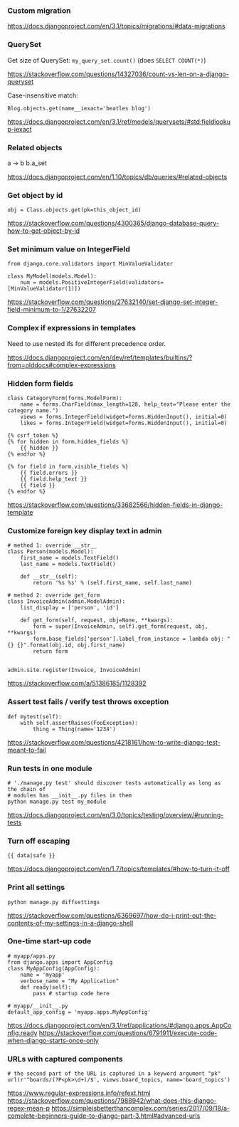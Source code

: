 ### Custom migration

https://docs.djangoproject.com/en/3.1/topics/migrations/#data-migrations


### QuerySet

Get size of QuerySet: `my_query_set.count()` (does `SELECT COUNT(*)`)

https://stackoverflow.com/questions/14327036/count-vs-len-on-a-django-queryset

Case-insensitive match:

```
Blog.objects.get(name__iexact='beatles blog')
```

https://docs.djangoproject.com/en/3.1/ref/models/querysets/#std:fieldlookup-iexact


### Related objects

a -> b
b.a_set

https://docs.djangoproject.com/en/1.10/topics/db/queries/#related-objects


### Get object by id

```
obj = Class.objects.get(pk=this_object_id)
```

https://stackoverflow.com/questions/4300365/django-database-query-how-to-get-object-by-id


### Set minimum value on IntegerField

```
from django.core.validators import MinValueValidator

class MyModel(models.Model):
    num = models.PositiveIntegerField(validators=[MinValueValidator(1)])
```

https://stackoverflow.com/questions/27632140/set-django-set-integer-field-minimum-to-1/27632207


### Complex if expressions in templates

Need to use nested ifs for different precedence order.

https://docs.djangoproject.com/en/dev/ref/templates/builtins/?from=olddocs#complex-expressions


### Hidden form fields

```
class CategoryForm(forms.ModelForm):
    name = forms.CharField(max_length=128, help_text="Please enter the category name.")
    views = forms.IntegerField(widget=forms.HiddenInput(), initial=0)
    likes = forms.IntegerField(widget=forms.HiddenInput(), initial=0)
```

```
{% csrf_token %}
{% for hidden in form.hidden_fields %}
    {{ hidden }}
{% endfor %}

{% for field in form.visible_fields %}
    {{ field.errors }}
    {{ field.help_text }}
    {{ field }}
{% endfor %}
```

https://stackoverflow.com/questions/33682566/hidden-fields-in-django-template


### Customize foreign key display text in admin

```
# method 1: override __str__
class Person(models.Model):
    first_name = models.TextField()
    last_name = models.TextField()

    def __str__(self):
        return '%s %s' % (self.first_name, self.last_name)
```

```
# method 2: override get_form
class InvoiceAdmin(admin.ModelAdmin):
    list_display = ['person', 'id']

    def get_form(self, request, obj=None, **kwargs):
        form = super(InvoiceAdmin, self).get_form(request, obj, **kwargs)
        form.base_fields['person'].label_from_instance = lambda obj: "{} {}".format(obj.id, obj.first_name)
        return form


admin.site.register(Invoice, InvoiceAdmin)
```

https://stackoverflow.com/a/51386185/1128392


### Assert test fails / verify test throws exception

```
def mytest(self):
    with self.assertRaises(FooException):
        thing = Thing(name='1234')
```

https://stackoverflow.com/questions/4218161/how-to-write-django-test-meant-to-fail


### Run tests in one module

```
# './manage.py test' should discover tests automatically as long as the chain of
# modules has __init__.py files in them
python manage.py test my_module
```

https://docs.djangoproject.com/en/3.0/topics/testing/overview/#running-tests


### Turn off escaping

```
{{ data|safe }}
```

https://docs.djangoproject.com/en/1.7/topics/templates/#how-to-turn-it-off


### Print all settings

```
python manage.py diffsettings
```

https://stackoverflow.com/questions/6369697/how-do-i-print-out-the-contents-of-my-settings-in-a-django-shell


### One-time start-up code

```
# myapp/apps.py
from django.apps import AppConfig
class MyAppConfig(AppConfig):
    name = 'myapp'
    verbose_name = "My Application"
    def ready(self):
        pass # startup code here

# myapp/__init__.py
default_app_config = 'myapp.apps.MyAppConfig'
```

https://docs.djangoproject.com/en/3.1/ref/applications/#django.apps.AppConfig.ready
https://stackoverflow.com/questions/6791911/execute-code-when-django-starts-once-only


### URLs with captured components

```
# the second part of the URL is captured in a keyword argument "pk"
url(r'^boards/(?P<pk>\d+)/$', views.board_topics, name='board_topics')
```

https://www.regular-expressions.info/refext.html
https://stackoverflow.com/questions/7988942/what-does-this-django-regex-mean-p
https://simpleisbetterthancomplex.com/series/2017/09/18/a-complete-beginners-guide-to-django-part-3.html#advanced-urls